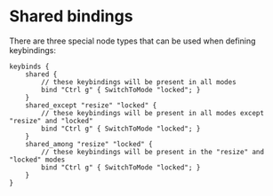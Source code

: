 # Shared bindings
There are three special node types that can be used when defining keybindings:

```kdl
keybinds {
    shared {
        // these keybindings will be present in all modes
        bind "Ctrl g" { SwitchToMode "locked"; }
    }
    shared_except "resize" "locked" {
        // these keybindings will be present in all modes except "resize" and "locked"
        bind "Ctrl g" { SwitchToMode "locked"; }
    }
    shared_among "resize" "locked" {
        // these keybindings will be present in the "resize" and "locked" modes
        bind "Ctrl g" { SwitchToMode "locked"; }
    }
}
```
